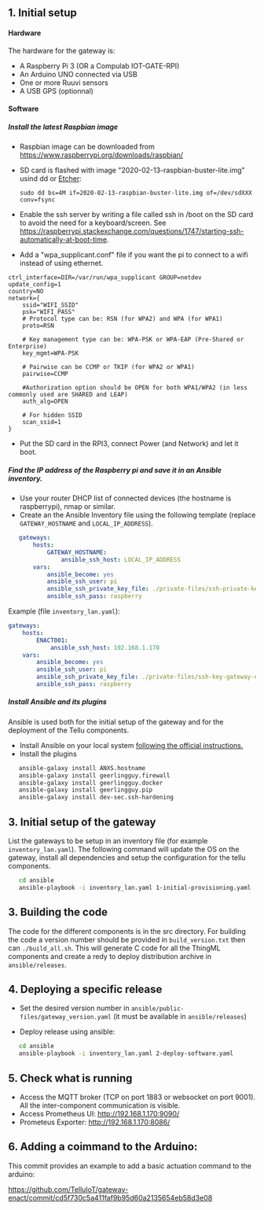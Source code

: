 
## 1. Initial setup

#### Hardware
The hardware for the gateway is:

* A Raspberry Pi 3 (OR a Compulab IOT-GATE-RPI)
* An Arduino UNO connected via USB
* One or more Ruuvi sensors
* A USB GPS (optionnal)


#### Software

##### Install the latest Raspbian image
 * Raspbian image can be downloaded from https://www.raspberrypi.org/downloads/raspbian/

 * SD card is flashed with image "2020-02-13-raspbian-buster-lite.img" usind dd or [Etcher](https://etcher.io): 
 
   `sudo dd bs=4M if=2020-02-13-raspbian-buster-lite.img of=/dev/sdXXX conv=fsync`

* Enable the ssh server by writing a file called ssh in /boot on the SD card to avoid the need for a keyboard/screen. See https://raspberrypi.stackexchange.com/questions/1747/starting-ssh-automatically-at-boot-time.

* Add a "wpa_supplicant.conf" file if you want the pi to connect to a wifi instead of using ethernet.
```
ctrl_interface=DIR=/var/run/wpa_supplicant GROUP=netdev
update_config=1
country=NO
network={
    ssid="WIFI_SSID"
    psk="WIFI_PASS"
    # Protocol type can be: RSN (for WPA2) and WPA (for WPA1)
    proto=RSN

    # Key management type can be: WPA-PSK or WPA-EAP (Pre-Shared or Enterprise)
    key_mgmt=WPA-PSK

    # Pairwise can be CCMP or TKIP (for WPA2 or WPA1)
    pairwise=CCMP

    #Authorization option should be OPEN for both WPA1/WPA2 (in less commonly used are SHARED and LEAP)
    auth_alg=OPEN

    # For hidden SSID
    scan_ssid=1
}
```

* Put the SD card in the RPI3, connect Power (and Network) and let it boot.

##### Find the IP address of the Raspberry pi and save it in an Ansible inventory.

 * Use your router DHCP list of connected devices (the hostname is raspberrypi), nmap or similar.
 * Create an the Ansible Inventory file using the following template (replace `GATEWAY_HOSTNAME` and `LOCAL_IP_ADDRESS`).

```yaml
   gateways:
       hosts:
           GATEWAY_HOSTNAME:
               ansible_ssh_host: LOCAL_IP_ADDRESS
       vars:
           ansible_become: yes
           ansible_ssh_user: pi
           ansible_ssh_private_key_file: ./private-files/ssh-private-key
           ansible_ssh_pass: raspberry
```
   
   
Example (file `inventory_lan.yaml`):

```yaml
gateways:
    hosts:
        ENACT001:
            ansible_ssh_host: 192.168.1.170
    vars:
        ansible_become: yes
        ansible_ssh_user: pi
        ansible_ssh_private_key_file: ./private-files/ssh-key-gateway-enact
        ansible_ssh_pass: raspberry
```

##### Install Ansible and its plugins

Ansible is used both for the initial setup of the gateway and for the deployment of the Tellu components.

 * Install Ansible on your local system [following the official instructions.](http://docs.ansible.com/ansible/latest/installation_guide/intro_installation.html#latest-releases-via-apt-ubuntu)
 * Install the plugins

```bash
   ansible-galaxy install ANXS.hostname
   ansible-galaxy install geerlingguy.firewall
   ansible-galaxy install geerlingguy.docker
   ansible-galaxy install geerlingguy.pip
   ansible-galaxy install dev-sec.ssh-hardening
```

## 3. Initial setup of the gateway 

List the gateways to be setup in an inventory file (for example `inventory_lan.yaml`). The following command will update the OS on the gateway, install all dependencies and setup the configuration for the tellu components.

```bash
   cd ansible
   ansible-playbook -i inventory_lan.yaml 1-initial-provisioning.yaml
```

## 3. Building the code

The code for the different components is in the src directory. For building the code a version number should be provided in `build_version.txt` then can `./build_all.sh`. This will generate C code for all the ThingML components and create a redy to deploy distribution archive in `ansible/releases`.

## 4. Deploying a specific release


* Set the desired version number in `ansible/public-files/gateway_version.yaml` (it must be available in `ansible/releases`)

*  Deploy release using ansible: 

```bash
   cd ansible
   ansible-playbook -i inventory_lan.yaml 2-deploy-software.yaml
```


## 5. Check what is running

* Access the MQTT broker (TCP on port 1883 or websocket on port 9001). All the inter-component communication is visible.
* Access Prometheus UI: http://192.168.1.170:9090/
* Prometeus Exporter: http://192.168.1.170:8086/

## 6. Adding a coimmand to the Arduino:

This commit provides an example to add a basic actuation command to the arduino:

https://github.com/TelluIoT/gateway-enact/commit/cd5f730c5a411faf9b95d60a2135654eb58d3e08

